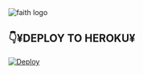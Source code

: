 

<img alt="faith logo"  src="https://i.imgur.com/VwloR6v.jpeg">
  </a>
</p>


## 👇¥DEPLOY TO HEROKU¥

[![Deploy](https://www.herokucdn.com/deploy/button.svg)](https://heroku.com/deploy?template=https://github.com/humphreymbise/ZEZE47-XMD)
